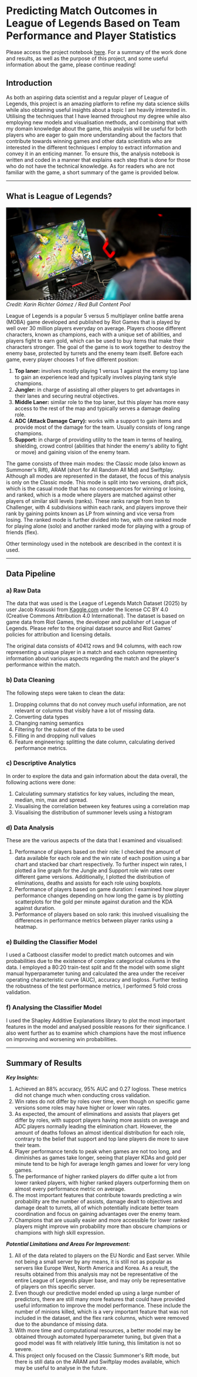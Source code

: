 # Predicting Match Outcomes in League of Legends Based on Team Performance and Player Statistics

Please access the project notebook [here](https://nbviewer.org/github/Mohamed-Aymaan-Zahir/League-of-Legends-Match-Analysis/blob/main/League%20of%20Legends%20Match%20Analysis%20and%20Predictive%20Model.ipynb). For a summary of the work done and results, as well as the purpose of this project, and some useful information about the game, please continue reading!

## Introduction

As both an aspiring data scientist and a regular player of League of Legends, this project is an amazing platform to refine my data science skills while also obtaining useful insights about a topic I am heavily interested in. Utilising the techniques that I have learned throughout my degree while also employing new models and visualisation methods, and combining that with my domain knowledge about the game, this analysis will be useful for both players who are eager to gain more understanding about the factors that contribute towards winning games and other data scientists who are interested in the different techniques I employ to extract information and convey it in an enticing manner. To ensure this, the analysis notebook  is written and coded in a manner that explains each step that is done for those who do not have the technical knowledge. As for readers who are not familiar with the game, a short summary of the game is provided below.

---

## What is League of Legends?
![league pic](league_pic.png)
_Credit: Karin Richter Gómez / Red Bull Content Pool_

League of Legends is a popular 5 versus 5 multiplayer online battle arena (MOBA) game developed and published by Riot Games that is played by well over 30 million players everyday on average. Players choose different characters, known as champions, each with a unique set of abilities, and players fight to earn gold, which can be used to buy items that make their characters stronger. The goal of the game is to work together to destroy the enemy base, protected by turrets and the enemy team itself. Before each game, every player chooses 1 of five different position:

1. **Top laner:** involves mostly playing 1 versus 1 against the enemy top lane to gain an experience lead and typically involves playing tank style champions.
2. **Jungler:** in charge of assisting all other players to get advantages in their lanes and securing neutral objectives.
3. **Middle Laner:** similar role to the top laner, but this player has more easy access to the rest of the map and typically serves a damage dealing role.
4. **ADC (Attack Damage Carry):** works with a support to gain items and provide most of the damage for the team. Usually consists of long range champions.
5. **Support:** in charge of providing utility to the team in terms of healing, shielding, crowd control (abilities that hinder the enemy's ability to fight or move) and gaining vision of the enemy team.

The game consists of three main modes: the Classic mode (also known as Summoner's Rift), ARAM (short for All Random All Mid) and Swiftplay. Although all modes are represented in the dataset, the focus of this analysis is only on the Classic mode. This mode is split into two versions, draft pick, which is the casual mode that has no consequences for winning or losing, and ranked, which is a mode where players are matched against other players of similar skill levels (ranks). These ranks range from Iron to Challenger, with 4 subdivisions within each rank, and players improve their rank by gaining points known as LP from winning and vice versa from losing. The ranked mode is further divided into two, with one ranked mode for playing alone (solo) and another ranked mode for playing with a group of friends (flex).

Other terminology used in the notebook are described in the context it is used.

---

## Data Pipeline

### a) Raw Data

The data that was used is the League of Legends Match Dataset (2025) by user Jacob Krasuski from [Kaggle.com](https://www.kaggle.com/datasets/jakubkrasuski/league-of-legends-match-dataset-2025) under the license  CC BY 4.0 (Creative Commons Attribution 4.0 International). The dataset is based on game data from Riot Games, the developer and publisher of League of Legends. Please refer to the original dataset source and Riot Games' policies for attribution and licensing details.

The original data consists of 40412 rows and 94 columns, with each row representing a unique player in a match and each column representing information about various aspects regarding the match and the player's performance within the match.

### b) Data Cleaning

The following steps were taken to clean the data:

1. Dropping columns that do not convey much useful information, are not relevant or columns that visibly have a lot of missing data.
2. Converting data types
3. Changing naming semantics
4. Filtering for the subset of the data to be used
5. Filling in and dropping null values
6. Feature engineering: splitting the date column, calculating derived performance metrics.

### c) Descriptive Analytics

In order to explore the data and gain information about the data overall, the following actions were done:

1. Calculating summary statistics for key values, including the mean, median, min, max and spread.
2. Visualising the correlation between key features using a correlation map
3. Visualising the distribution of summoner levels using a histogram

### d) Data Analysis

These are the various aspects of the data that I examined and visualised:

1. Performance of players based on their role: I checked the amount of data available for each role and the win rate of each position using a bar chart and stacked bar chart respectively. To further inspect win rates, I plotted a line graph for the Jungle and Support role win rates over different game versions. Additionally, I plotted the distribution of eliminations, deaths and assists for each role using boxplots.
2. Performance of players based on game duration: I examined how player performance changes depending on how long the game is by plotting scatterplots for the gold per minute against duration and the KDA against duration.
3. Performance of players based on solo rank: this involved visualising the differences in performance metrics between player ranks using a heatmap.


### e) Building the Classifier Model

I used a Catboost classifer model to predict match outcomes and win probabilities due to the existence of complex categorical columns in the data. I employed a 80:20 train-test split and fit the model with some slight manual hyperparameter tuning and calculated the area under the receiver operating characteristic curve (AUC), accuracy and logloss. Further testing the robustness of the test performance metrics, I performed 5 fold cross validation.

### f) Analysing the Classifier Model

I used the Shapley Additive Explanations library to plot the most important features in the model and analysed possible reasons for their significance. I also went further as to examine which champions have the most influence on improving and worsening win probabilities.

---
## Summary of Results

**_Key Insights:_**
1. Achieved an 88% accuracy, 95% AUC and 0.27 logloss. These metrics did not change much when conducting cross validation.
2. Win rates do not differ by roles over time, even though on specific game versions some roles may have higher or lower win rates.
3. As expected, the amount of eliminations and assists that players get differ by roles, with support players having more assists on average and ADC players normally leading the elimination chart. However, the amount of deaths follows an almost identical distribution for each role, contrary to the belief that support and top lane players die more to save their team.
4. Player performance tends to peak when games are not too long, and diminishes as games take longer, seeing that player KDAs and gold per minute tend to be high for average length games and lower for very long games.
5. The performance of higher ranked players do differ quite a lot from lower ranked players, with higher ranked players outperforming them on almost every performance metric on average.
6. The most important features that contribute towards predicting a win probability are the number of assists, damage dealt to objectives and damage dealt to turrets, all of which potentially indicate better team coordination and focus on gaining advantages over the enemy team.
7. Champions that are usually easier and more accessible for lower ranked players might improve win probability more than obscure champions or champions with high skill expression.

**_Potential Limitations and Areas For Improvement:_**
1. All of the data related to players on the EU Nordic and East server. While not being a small server by any means, it is still not as popular as servers like Europe West, North America and Korea. As a result, the results obtained from this analysis may not be representative of the entire League of Legends player base, and may only be representative of players on this specific server.
2. Even though our predictive model ended up using a large number of predictors, there are still many more features that could have provided useful information to improve the model performance. These include the number of minions killed, which is a very important feature that was not included in the dataset, and the flex rank columns, which were removed due to the abundance of missing data.
3. With more time and computational resources, a better model may be obtained through automated hyperparameter tuning, but given that a good model was fit with relatively little tuning, this limitation is not so severe.
4. This project only focused on the Classic Summoner's Rift mode, but there is still data on the ARAM and Swiftplay modes available, which may be useful to analyse in the future.

